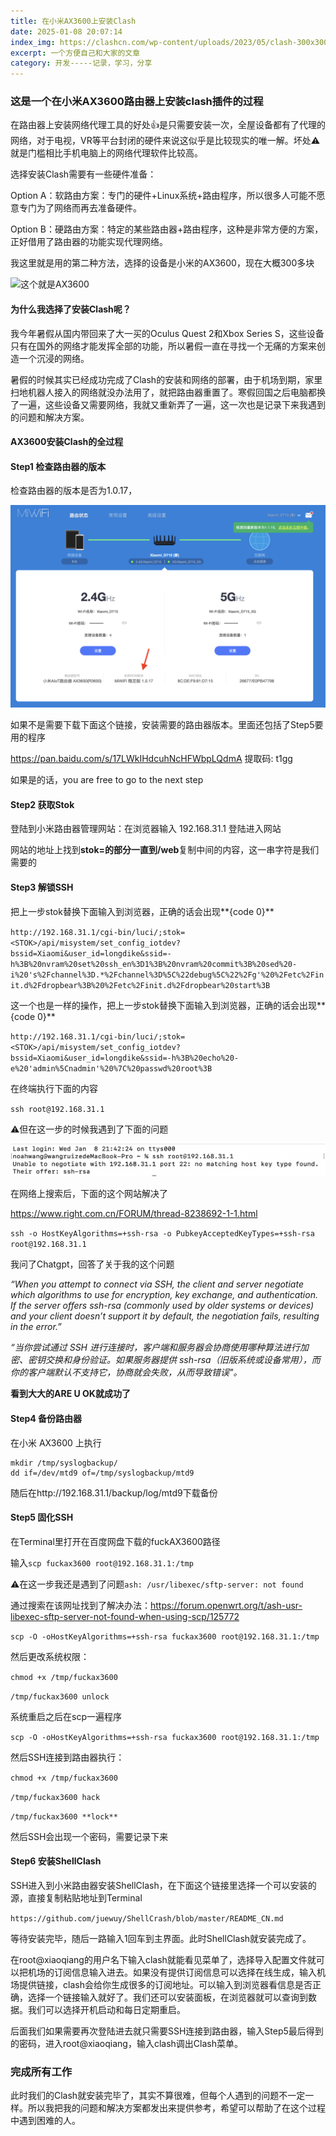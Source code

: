 ```yaml
---
title: 在小米AX3600上安装Clash
date: 2025-01-08 20:07:14
index_img: https://clashcn.com/wp-content/uploads/2023/05/clash-300x300.png
excerpt: 一个方便自己和大家的文章
category: 开发-----记录，学习，分享
---
```


### 这是一个在小米AX3600路由器上安装clash插件的过程

在路由器上安装网络代理工具的好处👍是只需要安装一次，全屋设备都有了代理的网络，对于电视，VR等平台封闭的硬件来说这似乎是比较现实的唯一解。坏处⚠️就是门槛相比手机电脑上的网络代理软件比较高。

选择安装Clash需要有一些硬件准备：

Option A：软路由方案：专门的硬件+Linux系统+路由程序，所以很多人可能不愿意专门为了网络而再去准备硬件。

Option B：硬路由方案：特定的某些路由器+路由程序，这种是非常方便的方案，正好借用了路由器的功能实现代理网络。

我这里就是用的第二种方法，选择的设备是小米的AX3600，现在大概300多块

![这个就是AX3600](https://th.bing.com/th/id/R.2c5d008cf548047d7f2788d7ad611893?rik=wsC09Ex2613C4g&riu=http%3a%2f%2fimg1.mydrivers.com%2fimg%2f20200215%2fb5dca22f1b654f01980938ac460f39d0.jpg&ehk=sveu4rp6UDTuhIBMVgK1HtMMnrGaNpkH6aziRKCECkA%3d&risl=&pid=ImgRaw&r=0)

#### 为什么我选择了安装Clash呢？

我今年暑假从国内带回来了大一买的Oculus Quest 2和Xbox Series S，这些设备只有在国外的网络才能发挥全部的功能，所以暑假一直在寻找一个无痛的方案来创造一个沉浸的网络。

暑假的时候其实已经成功完成了Clash的安装和网络的部署，由于机场到期，家里扫地机器人接入的网络就没办法用了，就把路由器重置了。寒假回国之后电脑都换了一遍，这些设备又需要网络，我就又重新弄了一遍，这一次也是记录下来我遇到的问题和解决方案。

#### AX3600安装Clash的全过程

#### Step1 检查路由器的版本

检查路由器的版本是否为1.0.17，

![检查这个位置](https://github.com/Noah-wang/pictures/blob/main/picture/%E5%B0%8F%E7%B1%B3Ax3600Clash/checkingVersion.png?raw=true)

如果不是需要下载下面这个链接，安装需要的路由器版本。里面还包括了Step5要用的程序

https://pan.baidu.com/s/17LWkIHdcuhNcHFWbpLQdmA 提取码: t1gg

如果是的话，you are free to go to the next step

#### Step2 获取Stok

登陆到小米路由器管理网站：在浏览器输入 192.168.31.1 登陆进入网站

网站的地址上找到**stok=**的部分一直到**/web**复制中间的内容，这一串字符是我们需要的

#### Step3 解锁SSH

把上一步stok替换下面<STOK>输入到浏览器，正确的话会出现**{code 0}**

`http://192.168.31.1/cgi-bin/luci/;stok=<STOK>/api/misystem/set_config_iotdev?bssid=Xiaomi&user_id=longdike&ssid=-h%3B%20nvram%20set%20ssh_en%3D1%3B%20nvram%20commit%3B%20sed%20-i%20's%2Fchannel%3D.*%2Fchannel%3D%5C%22debug%5C%22%2Fg'%20%2Fetc%2Finit.d%2Fdropbear%3B%20%2Fetc%2Finit.d%2Fdropbear%20start%3B`

这一个也是一样的操作，把上一步stok替换下面<STOK>输入到浏览器，正确的话会出现**{code 0}**

`http://192.168.31.1/cgi-bin/luci/;stok=<STOK>/api/misystem/set_config_iotdev?bssid=Xiaomi&user_id=longdike&ssid=-h%3B%20echo%20-e%20'admin%5Cnadmin'%20%7C%20passwd%20root%3B`

在终端执行下面的内容

`ssh root@192.168.31.1`

⚠️但在这一步的时候我遇到了下面的问题

![ssh连接问题](https://github.com/Noah-wang/pictures/blob/main/picture/%E5%B0%8F%E7%B1%B3Ax3600Clash/step3problem.png?raw=true)

在网络上搜索后，下面的这个网站解决了

https://www.right.com.cn/FORUM/thread-8238692-1-1.html

`ssh -o HostKeyAlgorithms=+ssh-rsa -o PubkeyAcceptedKeyTypes=+ssh-rsa root@192.168.31.1`

我问了Chatgpt，回答了关于我的这个问题

*“When you attempt to connect via SSH, the client and server negotiate which algorithms to use for encryption, key exchange, and authentication. If the server offers ssh-rsa (commonly used by older systems or devices) and your client doesn’t support it by default, the negotiation fails, resulting in the error.”*

*“当你尝试通过 SSH 进行连接时，客户端和服务器会协商使用哪种算法进行加密、密钥交换和身份验证。如果服务器提供 ssh-rsa（旧版系统或设备常用），而你的客户端默认不支持它，协商就会失败，从而导致错误"。*



**看到大大的ARE U OK就成功了**

#### Step4 备份路由器

在小米 AX3600 上执行

```
mkdir /tmp/syslogbackup/
dd if=/dev/mtd9 of=/tmp/syslogbackup/mtd9
```

随后在http://192.168.31.1/backup/log/mtd9下载备份

#### Step5 固化SSH

在Terminal里打开在百度网盘下载的fuckAX3600路径

输入`scp fuckax3600 root@192.168.31.1:/tmp`

⚠️在这一步我还是遇到了问题`ash: /usr/libexec/sftp-server: not found`

通过搜索在该网址找到了解决办法：https://forum.openwrt.org/t/ash-usr-libexec-sftp-server-not-found-when-using-scp/125772

`scp -O -oHostKeyAlgorithms=+ssh-rsa fuckax3600 root@192.168.31.1:/tmp`

然后更改系统权限：

`chmod +x /tmp/fuckax3600 `

`/tmp/fuckax3600 unlock`

系统重启之后在scp一遍程序

`scp -O -oHostKeyAlgorithms=+ssh-rsa fuckax3600 root@192.168.31.1:/tmp`

然后SSH连接到路由器执行：

`chmod +x /tmp/fuckax3600 `

`/tmp/fuckax3600 hack `

`/tmp/fuckax3600 **lock**`

然后SSH会出现一个密码，需要记录下来

#### Step6 安装ShellClash

SSH进入到小米路由器安装ShellClash，在下面这个链接里选择一个可以安装的源，直接复制粘贴地址到Terminal

`https://github.com/juewuy/ShellCrash/blob/master/README_CN.md`

等待安装完毕，随后一路输入1回车到主界面。此时ShellClash就安装完成了。

在root@xiaoqiang的用户名下输入clash就能看见菜单了，选择导入配置文件就可以把机场的订阅信息输入进去。如果没有提供订阅信息可以选择在线生成，输入机场提供链接，clash会给你生成很多的订阅地址。可以输入到浏览器看信息是否正确，选择一个链接输入就好了。我们还可以安装面板，在浏览器就可以查询到数据。我们可以选择开机启动和每日定期重启。

后面我们如果需要再次登陆进去就只需要SSH连接到路由器，输入Step5最后得到的密码，进入root@xiaoqiang，输入clash调出Clash菜单。

### 完成所有工作

此时我们的Clash就安装完毕了，其实不算很难，但每个人遇到的问题不一定一样。所以我把我的问题和解决方案都发出来提供参考，希望可以帮助了在这个过程中遇到困难的人。
